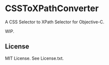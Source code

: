 # CSSToXPathConverter

A CSS Selector to XPath Selector for Objective-C.

WIP.

## License

MIT License. See License.txt.